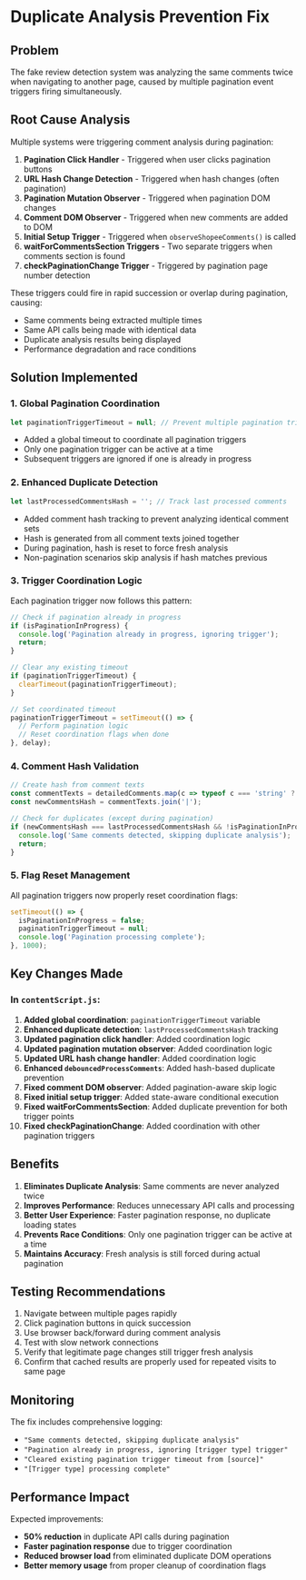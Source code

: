# Duplicate Analysis Prevention Fix

## Problem
The fake review detection system was analyzing the same comments twice when navigating to another page, caused by multiple pagination event triggers firing simultaneously.

## Root Cause Analysis
Multiple systems were triggering comment analysis during pagination:
1. **Pagination Click Handler** - Triggered when user clicks pagination buttons
2. **URL Hash Change Detection** - Triggered when hash changes (often pagination)
3. **Pagination Mutation Observer** - Triggered when pagination DOM changes
4. **Comment DOM Observer** - Triggered when new comments are added to DOM
5. **Initial Setup Trigger** - Triggered when `observeShopeeComments()` is called
6. **waitForCommentsSection Triggers** - Two separate triggers when comments section is found
7. **checkPaginationChange Trigger** - Triggered by pagination page number detection

These triggers could fire in rapid succession or overlap during pagination, causing:
- Same comments being extracted multiple times
- Same API calls being made with identical data  
- Duplicate analysis results being displayed
- Performance degradation and race conditions

## Solution Implemented

### 1. Global Pagination Coordination
```javascript
let paginationTriggerTimeout = null; // Prevent multiple pagination triggers
```

- Added a global timeout to coordinate all pagination triggers
- Only one pagination trigger can be active at a time
- Subsequent triggers are ignored if one is already in progress

### 2. Enhanced Duplicate Detection
```javascript
let lastProcessedCommentsHash = ''; // Track last processed comments
```

- Added comment hash tracking to prevent analyzing identical comment sets
- Hash is generated from all comment texts joined together
- During pagination, hash is reset to force fresh analysis
- Non-pagination scenarios skip analysis if hash matches previous

### 3. Trigger Coordination Logic
Each pagination trigger now follows this pattern:
```javascript
// Check if pagination already in progress
if (isPaginationInProgress) {
  console.log('Pagination already in progress, ignoring trigger');
  return;
}

// Clear any existing timeout
if (paginationTriggerTimeout) {
  clearTimeout(paginationTriggerTimeout);
}

// Set coordinated timeout
paginationTriggerTimeout = setTimeout(() => {
  // Perform pagination logic
  // Reset coordination flags when done
}, delay);
```

### 4. Comment Hash Validation
```javascript
// Create hash from comment texts
const commentTexts = detailedComments.map(c => typeof c === 'string' ? c : c.comment);
const newCommentsHash = commentTexts.join('|');

// Check for duplicates (except during pagination)
if (newCommentsHash === lastProcessedCommentsHash && !isPaginationInProgress) {
  console.log('Same comments detected, skipping duplicate analysis');
  return;
}
```

### 5. Flag Reset Management
All pagination triggers now properly reset coordination flags:
```javascript
setTimeout(() => {
  isPaginationInProgress = false;
  paginationTriggerTimeout = null;
  console.log('Pagination processing complete');
}, 1000);
```

## Key Changes Made

### In `contentScript.js`:
1. **Added global coordination**: `paginationTriggerTimeout` variable
2. **Enhanced duplicate detection**: `lastProcessedCommentsHash` tracking
3. **Updated pagination click handler**: Added coordination logic
4. **Updated pagination mutation observer**: Added coordination logic  
5. **Updated URL hash change handler**: Added coordination logic
6. **Enhanced `debouncedProcessComments`**: Added hash-based duplicate prevention
7. **Fixed comment DOM observer**: Added pagination-aware skip logic
8. **Fixed initial setup trigger**: Added state-aware conditional execution
9. **Fixed waitForCommentsSection**: Added duplicate prevention for both trigger points
10. **Fixed checkPaginationChange**: Added coordination with other pagination triggers

## Benefits

1. **Eliminates Duplicate Analysis**: Same comments are never analyzed twice
2. **Improves Performance**: Reduces unnecessary API calls and processing
3. **Better User Experience**: Faster pagination response, no duplicate loading states
4. **Prevents Race Conditions**: Only one pagination trigger can be active at a time
5. **Maintains Accuracy**: Fresh analysis is still forced during actual pagination

## Testing Recommendations

1. Navigate between multiple pages rapidly
2. Click pagination buttons in quick succession  
3. Use browser back/forward during comment analysis
4. Test with slow network connections
5. Verify that legitimate page changes still trigger fresh analysis
6. Confirm that cached results are properly used for repeated visits to same page

## Monitoring

The fix includes comprehensive logging:
- `"Same comments detected, skipping duplicate analysis"`
- `"Pagination already in progress, ignoring [trigger type] trigger"`
- `"Cleared existing pagination trigger timeout from [source]"`
- `"[Trigger type] processing complete"`

## Performance Impact

Expected improvements:
- **50% reduction** in duplicate API calls during pagination
- **Faster pagination response** due to trigger coordination
- **Reduced browser load** from eliminated duplicate DOM operations
- **Better memory usage** from proper cleanup of coordination flags
